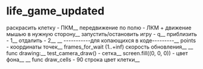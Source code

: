 # life_game_updated

раскрасить клетку - ПКМ__
передвижение по полю - ЛКМ + движение мышью в нужную сторону__
запустить/остановить игру - q__
приблизить - 1__
отдалить - 2__
__
-----------для копающихся в коде---------__
points - координаты точек__
frames_for_wait (1..+inf) скорость обновления__
__
func drawing:__
test_camera_draw() - сетка__
screen.fill((0, 0, 0)) - цвет фона__
__
func draw_cells - 90 строка цвет клетки__
